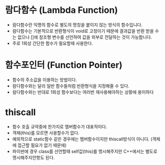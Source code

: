 # 람다함수 (Lambda Function)
  - 람다함수란 익명의 함수로 별도의 명칭을 붙이지 않는 방식의 함수입니다.
  - 람다함수는 기본적으로 반환형식이 void로 고정이기 때문에 결과값을 반환 받을 수 는 없으나 []에 참조형 변수를 선언하여 값을 외부로 전달하는 것이 가능합니다.
  - 주로 1회성 간단한 함수가 필요할때 사용한다.

# 함수포인터 (Function Pointer)
  - 함수의 주소값을 이용하는 방법이다.
  - 람다함수와는 달리 일반 함수들처럼 반환형식을 지정해줄 수 있다.
  - 람다함수와는 반대로 1회성 함수보다는 여러번 재사용해야하는 상황에 용이하다

# thiscall
  - 함수 호출 규약중에 한가지로 멤버함수가 대표적이다.
  - 객체(this)를 모르면 사용할수가 없다.
  - 예외적으로 static함수 같은 경우에는 멤버함수이지만 thiscall방식이 아니다. (객체에 접근할 필요가 없기 때문에)
  - 파이썬에 경우 class를 선언할때 self값(this)를 명시해주지만 C++에서는 별도로 명시해주지안항도 된다.

